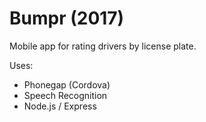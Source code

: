 # Bumpr (2017)
Mobile app for rating drivers by license plate.

Uses:
* Phonegap (Cordova)
* Speech Recognition
* Node.js / Express
